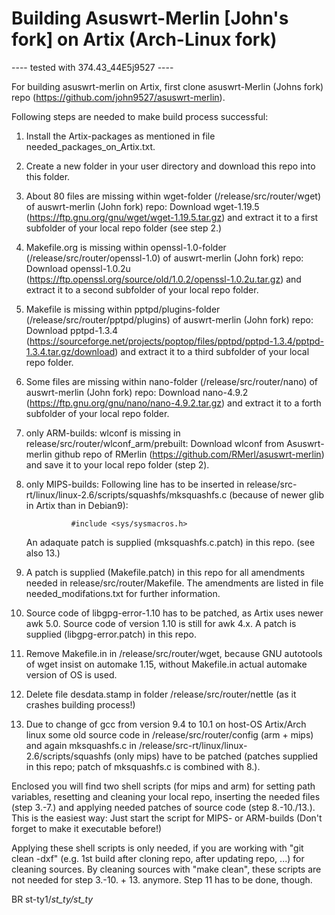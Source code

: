 # Building Asuswrt-Merlin [John's fork] on Artix (Arch-Linux fork)

---- tested with 374.43_44E5j9527 ----


For building asuswrt-merlin on Artix, first clone asuswrt-Merlin (Johns fork) repo (https://github.com/john9527/asuswrt-merlin). 

Following steps are needed to make build process successful:

1. Install the Artix-packages as mentioned in file needed_packages_on_Artix.txt. 

2. Create a new folder in your user directory and download this repo into this folder.

3. About 80 files are missing within wget-folder (/release/src/router/wget) of auswrt-merlin (John fork) repo: 
    Download wget-1.19.5 (https://ftp.gnu.org/gnu/wget/wget-1.19.5.tar.gz) and extract it to a first subfolder of your local repo folder (see step 2.) 
    
4. Makefile.org is missing within openssl-1.0-folder (/release/src/router/openssl-1.0) of auswrt-merlin (John fork) repo: 
    Download openssl-1.0.2u (https://ftp.openssl.org/source/old/1.0.2/openssl-1.0.2u.tar.gz) and extract it to a second subfolder of your local repo folder.
    
5. Makefile is missing within pptpd/plugins-folder (/release/src/router/pptpd/plugins) of auswrt-merlin (John fork) repo: 
    Download pptpd-1.3.4 (https://sourceforge.net/projects/poptop/files/pptpd/pptpd-1.3.4/pptpd-1.3.4.tar.gz/download) and extract it to a third subfolder of your local repo folder.
    
6. Some files are missing within nano-folder (/release/src/router/nano) of auswrt-merlin (John fork) repo: 
    Download nano-4.9.2 (https://ftp.gnu.org/gnu/nano/nano-4.9.2.tar.gz) and extract it to a forth subfolder of your local repo folder.
    
7. only ARM-builds: wlconf is missing in release/src/router/wlconf_arm/prebuilt: Download wlconf from Asuswrt-merlin github repo of RMerlin (https://github.com/RMerl/asuswrt-merlin) and save it to your local repo folder (step 2). 

8. only MIPS-builds: Following line has to be inserted in release/src-rt/linux/linux-2.6/scripts/squashfs/mksquashfs.c (because of newer glib in Artix than in Debian9):
     
	             #include <sys/sysmacros.h> 

   An adaquate patch is supplied (mksquashfs.c.patch) in this repo. (see also 13.)

9. A patch is supplied (Makefile.patch) in this repo for all amendments needed in release/src/router/Makefile. The amendments
   are listed in file needed_modifations.txt for further information.

10. Source code of libgpg-error-1.10 has to be patched, as Artix uses newer awk 5.0. Source code of version 1.10 is still 
    for awk 4.x. 
    A patch is supplied (libgpg-error.patch) in this repo.
    
11. Remove Makefile.in in /release/src/router/wget, because GNU autotools of wget insist on automake 1.15, without
    Makefile.in actual automake version of OS is used.
    
12. Delete file desdata.stamp in folder /release/src/router/nettle (as it crashes building process!)

13. Due to change of gcc from version 9.4 to 10.1 on host-OS Artix/Arch linux some old source code in /release/src/router/config (arm + mips) 
    and again mksquashfs.c in /release/src-rt/linux/linux-2.6/scripts/squashfs (only mips) have to be patched (patches supplied in this repo; patch of mksquashfs.c is combined with 8.). 

Enclosed you will find two shell scripts (for mips and arm) for setting path variables, resetting and cleaning your local repo, inserting the needed files (step 3.-7.) and applying needed patches of source code (step 8.-10./13.). 
This is the easiest way: Just start the script for MIPS- or ARM-builds (Don't forget to make it executable before!)

Applying these shell scripts is only needed, if you are working with "git clean -dxf" (e.g. 1st build after cloning repo, after updating repo, ...) for cleaning sources. 
By cleaning sources with "make clean", these scripts are not needed for step 3.-10. + 13. anymore. Step 11 has to be done, though.


BR
st-ty1/_st_ty/st_ty_
